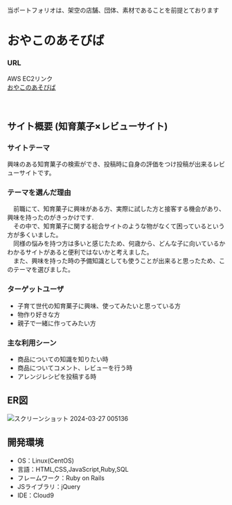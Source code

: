 当ポートフォリオは、架空の店舗、団体、素材であることを前提とております

# おやこのあそびば

### URL  
  AWS EC2リンク  
  [おやこのあそびば][linkref]

[linkref]: https://parental-square.com/
　
## サイト概要  (知育菓子×レビューサイト)

### サイトテーマ
 興味のある知育菓子の検索ができ、投稿時に自身の評価をつけ投稿が出来るレビューサイトです。

### テーマを選んだ理由
　前職にて、知育菓子に興味がある方、実際に試した方と接客する機会があり、興味を持ったのがきっかけです.  
　その中で、知育菓子に関する総合サイトのような物がなくて困っているという方が多くいました。  
　同様の悩みを持つ方は多いと感じたため、何歳から、どんな子に向いているかわかるサイトがあると便利ではないかと考えました。  
　また、興味を持った時の予備知識としても使うことが出来ると思ったため、このテーマを選びました。

### ターゲットユーザ
* 子育て世代の知育菓子に興味、使ってみたいと思っている方
* 物作り好きな方
* 親子で一緒に作ってみたい方

### 主な利用シーン
* 商品についての知識を知りたい時
* 商品についてコメント、レビューを行う時
* アレンジレシピを投稿する時

## ER図
![スクリーンショット 2024-03-27 005136](https://github.com/ferington/parentl_square/assets/155619800/04036104-0059-4fea-b71e-5cb2a569bbe6)

## 開発環境
- OS：Linux(CentOS)
- 言語：HTML,CSS,JavaScript,Ruby,SQL
- フレームワーク：Ruby on Rails
- JSライブラリ：jQuery
- IDE：Cloud9
